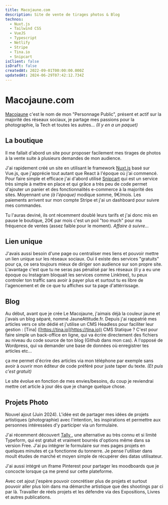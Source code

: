 ```yaml
---
title: Macojaune.com
description: Site de vente de tirages photos & Blog
technos:
  - Nuxt.js
  - Tailwind CSS
  - VueJS
  - Typescript
  - Netlify
  - Stripe
  - Tina.io
  - Snipcart
isClient: false
isDraft: false
createdAt: 2022-09-01T00:00:00.000Z
updatedAt: 2024-06-29T07:42:12.734Z
---
```


# Macojaune.com

[Macojaune](https://macojaune.com) c'est le nom de mon "Personnage Public", présent et actif sur la majorité des réseaux sociaux, je partage
mes passions pour la photographie, la Tech et toutes les autres… *(Il y en a un paquet)*

## La boutique

Il me fallait d'abord un site pour proposer facilement mes tirages de photos à la vente suite à plusieurs demandes
de mon audience.

J'ai rapidement créé un site en utilisant le framework [Nuxt.js](https://nuxt.com/) basé sur Vue.js, que j'apprécie tout autant que
React à l'époque où j'ai commencé.
Pour faire simple et efficace j'ai d'abord utilisé [Snipcart](https://snipcart.com/fr) qui est un service très simple à mettre en place et
qui grâce a très peu de code permet d'ajouter un panier et des fonctionnalités e-commerce à la majorité des sites.
Moyennant une *(à l'époque)* modique somme, 9€/mois. Les paiements arrivent sur mon compte Stripe et j'ai un
dashboard pour suivre mes commandes.

Tu l'auras deviné, ils ont récemment doublé leurs tarifs et j'ai donc mis en pause le boutique, 20€ par mois c'est
un poil "too much" pour ma fréquence de ventes (assez faible pour le moment). *Affaire à suivre…*

## Lien unique

J'avais aussi besoin d'une page ou centraliser mes liens et pouvoir mettre un lien unique sur les réseaux sociaux.
Oui il existe des services "gratuits" pour ça, ce sera toujours mieux de diriger son audience sur son
propre
site.
L'avantage c'est que tu ne seras pas pénalisé par les réseaux (il y a eu une époque ou Instagram bloquait les
services comme Linktree), tu peux controler ton traffic sans avoir à payer plus et surtout tu es libre de
l'agencement et de ce que tu affiches sur ta page d'attérrissage.

## Blog

Au début, avant que je crée Le Macojaune, j'aimais déjà la couleur jaune et j'avais un blog séparé, nommé
JauneAttitude.fr.
Depuis j'ai rappatrié mes articles vers ce site dédié et j'utilise un CMS Headless pour faciliter leur gestion : \[Tina]
([https://tina.io](https://tina.io))
CMS Statique ? C'est pour faire simple un back-office en ligne, qui va écrire directement des fichiers au
niveau du
code source de ton blog (Github dans mon cas).
À l'opposé de Wordpress, qui va demander une base de données où
enregistrer tes articles etc…

ça me permet d'écrire des articles via mon téléphone par exemple sans avoir à ouvrir mon éditeur de code préféré
pour juste taper du texte. *(Et puis c'est gratuit)*

Le site évolue en fonction de mes envies/besoins, du coup je reviendrai mettre cet article à jour dès que je change
quelque chose.

## Projets Photo

Nouvel ajout (Juin 2024). L'idée est de partager mes idées de projets artistiques (photographie) avec l'intention, les inspirations et permettre aux personnes intéressées d'y participer via un formulaire. 

J'ai récemment découvert [Tally ](https://tally.so/ "Tally"), une alternative au très connu et si limité Typeform, qui est gratuit et vraiment bourrés d'options même dans sa version Free. J'ai pu intégrer le formulaire sur mes pages projets en quelques minutes et ça fonctionne du tonnerre. Je pense l'utiliser dans moult études de marché et moyen simple de récupérer des datas utilisateur.

J'ai aussi intégré un iframe Pinterest pour partager les moodboards que je concocte lorsque ça me prend sur cette plateforme.

Avec cet ajout j'espère pouvoir concrétiser plus de projets et surtout pouvoir aller plus loin dans ma démarche artistique que des shootings par ci par là. Travailler de réels projets et les défendre via des Expositions, Livres et autres publications.
